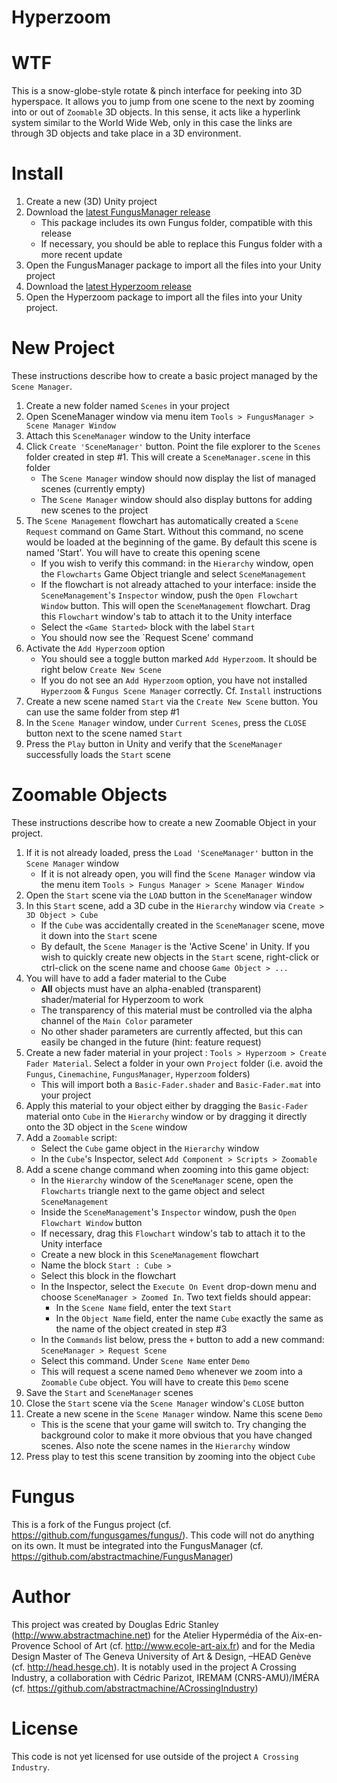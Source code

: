 Hyperzoom
==================
WTF
======
This is a snow-globe-style rotate & pinch interface for peeking into 3D hyperspace. It allows you to jump from one scene to the next by zooming into or out of `Zoomable` 3D objects. In this sense, it acts like a hyperlink system similar to the World Wide Web, only in this case the links are through 3D objects and take place in a 3D environment.

Install
======
1. Create a new (3D) Unity project
2. Download the [latest FungusManager release](https://github.com/abstractmachine/FungusManager/releases/latest)
	- This package includes its own Fungus folder, compatible with this release
	- If necessary, you should be able to replace this Fungus folder with a more recent update
3. Open the FungusManager package to import all the files into your Unity project
4. Download the [latest Hyperzoom release](https://github.com/abstractmachine/Hyperzoom/releases/latest)
5. Open the Hyperzoom package to import all the files into your Unity project.

New Project
======
These instructions describe how to create a basic project managed by the `Scene Manager`.

1. Create a new folder named `Scenes` in your project
2. Open SceneManager window via menu item `Tools > FungusManager > Scene Manager Window`
3. Attach this `SceneManager` window to the Unity interface
4. Click `Create 'SceneManager'` button. Point the file explorer to the `Scenes` folder created in step #1. This will create a `SceneManager.scene` in this folder
	- The `Scene Manager` window should now display the list of managed scenes (currently empty)
	- The `Scene Manager` window should also display buttons for adding new scenes to the project
5. The `Scene Management` flowchart has automatically created a `Scene Request` command on Game Start. Without this command, no scene would be loaded at the beginning of the game. By default this scene is named 'Start'. You will have to create this opening scene
	- If you wish to verify this command: in the `Hierarchy` window, open the `Flowcharts` Game Object triangle and select `SceneManagement`
	- If the flowchart is not already attached to your interface: inside the `SceneManagement`'s `Inspector` window, push the `Open Flowchart Window` button. This will open the `SceneManagement` flowchart. Drag this `Flowchart` window's tab to attach it to the Unity interface
	- Select the `<Game Started>` block with the label `Start`
	- You should now see the `Request Scene' command
6. Activate the `Add Hyperzoom` option
	- You should see a toggle button marked `Add Hyperzoom`. It should be right below `Create New Scene`
	- If you do not see an `Add Hyperzoom` option, you have not installed `Hyperzoom` & `Fungus Scene Manager` correctly. Cf. `Install` instructions
7. Create a new scene named `Start` via the `Create New Scene` button. You can use the same folder from step #1
8. In the `Scene Manager` window, under `Current Scenes`, press the `CLOSE` button next to the scene named `Start`
9. Press the `Play` button in Unity and verify that the `SceneManager` successfully loads the `Start` scene

Zoomable Objects
======
These instructions describe how to create a new Zoomable Object in your project.

1. If it is not already loaded, press the `Load 'SceneManager'` button in the `Scene Manager` window
	- If it is not already open, you will find the `Scene Manager` window via the menu item `Tools > Fungus Manager > Scene Manager Window`
2. Open the `Start` scene via the `LOAD` button in the `SceneManager` window
3. In this `Start` scene, add a 3D cube in the `Hierarchy` window via `Create > 3D Object > Cube`
	- If the `Cube` was accidentally created in the `SceneManager` scene, move it down into the `Start` scene
	- By default, the `Scene Manager` is the 'Active Scene' in Unity. If you wish to quickly create new objects in the `Start` scene, right-click or ctrl-click on the scene name and choose `Game Object > ...`
4. You will have to add a fader material to the Cube
	- **All** objects must have an alpha-enabled (transparent) shader/material for Hyperzoom to work
	- The transparency of this material must be controlled via the alpha channel of the `Main Color` parameter
	- No other shader parameters are currently affected, but this can easily be changed in the future (hint: feature request)
5. Create a new fader material in your project : `Tools > Hyperzoom > Create Fader Material`. Select a folder in your own `Project` folder (i.e. avoid the `Fungus`, `Cinemachine`, `FungusManager`, `Hyperzoom` folders)
	- This will import both a `Basic-Fader.shader` and `Basic-Fader.mat` into your project
6. Apply this material to your object either by dragging the `Basic-Fader` material onto `Cube` in the `Hierarchy` window or by dragging it directly onto the 3D object in the `Scene` window
7. Add a `Zoomable` script:
	- Select the `Cube` game object in the `Hierarchy` window
	- In the `Cube`'s Inspector, select `Add Component > Scripts > Zoomable`
8. Add a scene change command when zooming into this game object:
	- In the `Hierarchy` window of the `SceneManager` scene, open the `Flowcharts` triangle next to the game object and select `SceneManagement`
	- Inside the `SceneManagement`'s `Inspector` window, push the `Open Flowchart Window` button
	- If necessary, drag this `Flowchart` window's tab to attach it to the Unity interface
	- Create a new block in this `SceneManagement` flowchart
	- Name the block `Start : Cube >`
	- Select this block in the flowchart
	- In the Inspector, select the `Execute On Event` drop-down menu and choose `SceneManager > Zoomed In`. Two text fields should appear:
		- In the `Scene Name` field, enter the text `Start`
		- In the `Object Name` field, enter the name `Cube` exactly the same as the name of the object created in step #3
	- In the `Commands` list below, press the `+` button to add a new command: `SceneManager > Request Scene`
	- Select this command. Under `Scene Name` enter `Demo`
	- This will request a scene named `Demo` whenever we zoom into a `Zoomable` `Cube` object. You will have to create this `Demo` scene
9. Save the `Start` and `SceneManager` scenes
10. Close the `Start` scene via the `Scene Manager` window's `CLOSE` button
11. Create a new scene in the `Scene Manager` window. Name this scene `Demo`
	- This is the scene that your game will switch to. Try changing the background color to make it more obvious that you have changed scenes. Also note the scene names in the `Hierarchy` window
12. Press play to test this scene transition by zooming into the object `Cube`

Fungus
======
This is a fork of the Fungus project (cf. https://github.com/fungusgames/fungus/). This code will not do anything on its own. It must be integrated into the FungusManager (cf. https://github.com/abstractmachine/FungusManager)


Author
======
This project was created by Douglas Edric Stanley (http://www.abstractmachine.net) for the Atelier Hypermédia of the Aix-en-Provence School of Art (cf. http://www.ecole-art-aix.fr) and for the Media Design Master of The Geneva University of Art & Design, –HEAD Genève (cf. http://head.hesge.ch). It is notably used in the project A Crossing Industry, a collaboration with Cédric Parizot, IREMAM (CNRS-AMU)/IMÉRA (cf. https://github.com/abstractmachine/ACrossingIndustry)

License
=======
This code is not yet licensed for use outside of the project `A Crossing Industry`.

